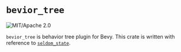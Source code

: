 
# `bevior_tree`

![MIT/Apache 2.0](https://img.shields.io/badge/license-MIT%2FApache-blue.svg)

`bevior_tree` is behavior tree plugin for Bevy.
This crate is written with reference to [`seldom_state`](https://github.com/Seldom-SE/seldom_state).

